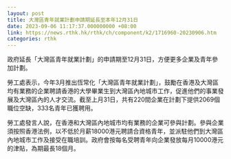 ```yaml
---
layout: post
title: 大灣區青年就業計劃申請期延長至本年12月31日
date: 2023-09-06 11:17:37.000000000 +08:00
link: https://news.rthk.hk/rthk/ch/component/k2/1716960-20230906.htm
categories: rthk
---
```


政府延長「大灣區青年就業計劃」的申請期至12月31日，方便更多企業及青年參加計劃。

勞工處表示，今年3月推出恆常化「大灣區青年就業計劃」，鼓勵在香港及大灣區均有業務的企業聘請香港的大學畢業生到大灣區內地城市工作，促進他們的事業發展及大灣區內的人才交流。截至上月31日，共有220間企業在計劃下提供2069個職位空缺，333名青年已獲聘用。
 
勞工處發言人說，在香港和大灣區內地城市均有業務的企業可參與計劃。參與企業須按照香港法例，以不低於月薪18000港元聘請合資格青年，並派駐他們到大灣區內地城市工作及接受在職培訓。政府會按每名受聘青年向企業發放每月10000港元的津貼，為期最長18個月。
